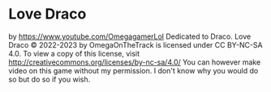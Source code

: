 # Love Draco
by https://www.youtube.com/OmegagamerLol
Dedicated to Draco.
Love Draco © 2022-2023 by OmegaOnTheTrack is licensed under CC BY-NC-SA 4.0. To view a copy of this license, visit http://creativecommons.org/licenses/by-nc-sa/4.0/
You can however make video on this game without my permission. I don't know why you would do so but do so if you wish.
